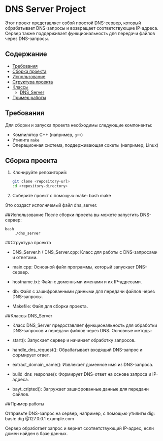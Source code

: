 # DNS Server Project

Этот проект представляет собой простой DNS-сервер, который обрабатывает DNS-запросы и возвращает соответствующие IP-адреса. Сервер также поддерживает функциональность для передачи файлов через DNS-запросы.

## Содержание

- [Требования](#требования)
- [Сборка проекта](#сборка-проекта)
- [Использование](#использование)
- [Структура проекта](#структура-проекта)
- [Классы](#классы)
  - [DNS_Server](#dns_server)
- [Пример работы](#пример-работы)

## Требования

Для сборки и запуска проекта необходимы следующие компоненты:

- Компилятор C++ (например, `g++`)
- Утилита `make`
- Операционная система, поддерживающая сокеты (например, Linux)

## Сборка проекта

1. Клонируйте репозиторий:

   ```bash
   git clone <repository-url>
   cd <repository-directory>
   
2. Соберите проект с помощью make:
	bash
		make

Это создаст исполняемый файл dns_server.

##Использование
После сборки проекта вы можете запустить DNS-сервер:

	bash
		./dns_server
		
##Структура проекта
 - DNS_Server.h / DNS_Server.cpp: Класс для работы с DNS-запросами и ответами.

 - main.cpp: Основной файл программы, который запускает DNS-сервер.

 - hostname.txt: Файл с доменными именами и их IP-адресами.

 - db: Файл с зашифрованными данными для передачи файлов через DNS-запросы.

 - Makefile: Файл для сборки проекта.

##Классы
DNS_Server
 - Класс DNS_Server предоставляет функциональность для обработки DNS-запросов и передачи файлов через DNS. Основные методы:

 - start(): Запускает сервер и начинает обработку запросов.

 - handle_dns_request(): Обрабатывает входящий DNS-запрос и формирует ответ.

 - extract_domain_name(): Извлекает доменное имя из DNS-запроса.

 - build_dns_response(): Формирует DNS-ответ на основе запроса и IP-адреса.

 - bayt_cripted(): Загружает зашифрованные данные для передачи файлов.
 
 
 ##Пример работы
 
Отправьте DNS-запрос на сервер, например, с помощью утилиты dig:
bash:
	dig @127.0.0.1 example.com

Сервер обработает запрос и вернет соответствующий IP-адрес, если домен найден в базе данных.